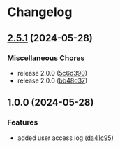 # Changelog

## [2.5.1](https://github.com/rporteous1/SurfPlus/compare/v1.0.0...v2.5.1) (2024-05-28)


### Miscellaneous Chores

* release 2.0.0 ([5c6d390](https://github.com/rporteous1/SurfPlus/commit/5c6d39001a25c4891c793f55b9ceef85495893da))
* release 2.0.0 ([bb48d37](https://github.com/rporteous1/SurfPlus/commit/bb48d370514a41c6cc10afd2b30c8cecc9a3de9b))

## 1.0.0 (2024-05-28)


### Features

* added user access log ([da41c95](https://github.com/rporteous1/SurfPlus/commit/da41c9581abf8cdc5cc8ae6880be2cf16d4433ce))
